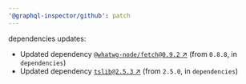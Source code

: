 ```yaml
---
'@graphql-inspector/github': patch
---
```

dependencies updates:
  - Updated dependency [`@whatwg-node/fetch@0.9.2`
    ↗︎](https://www.npmjs.com/package/@whatwg-node/fetch/v/0.9.2) (from `0.8.8`, in `dependencies`)
  - Updated dependency [`tslib@2.5.3` ↗︎](https://www.npmjs.com/package/tslib/v/2.5.3) (from
    `2.5.0`, in `dependencies`)
